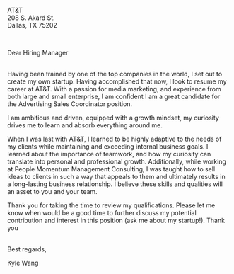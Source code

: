 AT&T <br>
208 S. Akard St. <br>
Dallas, TX 75202 <br>

<br>

Dear Hiring Manager

<br>
Having been trained by one of the top companies in the world, I set out to create my own startup. Having accomplished that now, I look to resume my career at AT&T. With a passion for media marketing, and experience from both large and small enterprise, I am confident I am a great candidate for the Advertising Sales Coordinator position. 

I am ambitious and driven, equipped with a growth mindset, my curiosity drives me to learn and absorb everything around me.    

When I was last with AT&T, I learned to be highly adaptive to the needs of my clients while maintaining and exceeding internal business goals. I learned about the importance of teamwork, and how my curiosity can translate into personal and professional growth. Additionally, while working at People Momentum Management Consulting, I was taught how to sell ideas to clients in such a way that appeals to them and ultimately results in a long-lasting business relationship. I believe these skills and qualities will an asset to you and your team.

Thank you for taking the time to review my qualifications. Please let me know when would be a good time to further discuss my potential contribution and interest in this position (ask me about my startup!). Thank you


<br>
Best regards,

Kyle Wang
